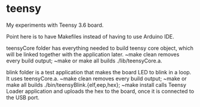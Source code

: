 # teensy

My experiments with Teensy 3.6 board.

Point here is to have Makefiles instead of having to use Arduino IDE.

teensyCore folder has everything needed to build teensy core object, which will be linked together with the application later.
~make clean removes every build output;
~make or make all builds ./lib/teensyCore.a.

blink folder is a test application that makes the board LED to blink in a loop. It uses teensyCore.a.
~make clean removes every build output;
~make or make all builds ./bin/teensyBlink.{elf,eep,hex};
~make install calls Teensy Loader application and uploads the hex to the board, once it is connected to the USB port.

